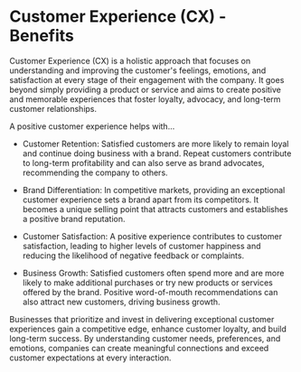 # Customer Experience (CX) - Benefits

Customer Experience (CX) is a holistic approach that focuses on understanding and improving the customer's feelings, emotions, and satisfaction at every stage of their engagement with the company. It goes beyond simply providing a product or service and aims to create positive and memorable experiences that foster loyalty, advocacy, and long-term customer relationships.

A positive customer experience helps with…

* Customer Retention: Satisfied customers are more likely to remain loyal and continue doing business with a brand. Repeat customers contribute to long-term profitability and can also serve as brand advocates, recommending the company to others.

* Brand Differentiation: In competitive markets, providing an exceptional customer experience sets a brand apart from its competitors. It becomes a unique selling point that attracts customers and establishes a positive brand reputation.

* Customer Satisfaction: A positive experience contributes to customer satisfaction, leading to higher levels of customer happiness and reducing the likelihood of negative feedback or complaints.

* Business Growth: Satisfied customers often spend more and are more likely to make additional purchases or try new products or services offered by the brand. Positive word-of-mouth recommendations can also attract new customers, driving business growth.

Businesses that prioritize and invest in delivering exceptional customer experiences gain a competitive edge, enhance customer loyalty, and build long-term success. By understanding customer needs, preferences, and emotions, companies can create meaningful connections and exceed customer expectations at every interaction.
